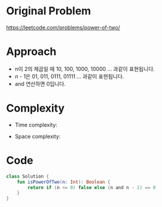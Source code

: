 # Original Problem

https://leetcode.com/problems/power-of-two/

# Approach

- n이 2의 제곱일 때 10, 100, 1000, 10000 ... 과같이 표현됩니다.
- n - 1은 01, 011, 0111, 01111 ... 과같이 표현됩니다.
- and 연산하면 0입니다.


# Complexity

- Time complexity:

- Space complexity:

# Code

```kotlin
class Solution {
    fun isPowerOfTwo(n: Int): Boolean {
        return if (n <= 0) false else (n and n - 1) == 0
    }
}
```
